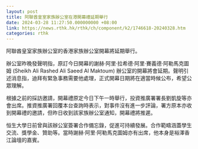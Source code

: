 ```yaml
---
layout: post
title: 阿聯酋皇室家族辦公室在港開幕禮延期舉行
date: 2024-03-28 11:27:50.000000000 +08:00
link: https://news.rthk.hk/rthk/ch/component/k2/1746618-20240328.htm
categories: rthk
---
```


阿聯酋皇室家族辦公室的香港家族辦公室開幕將延期舉行。

辦公室昨晚發聲明指，原訂今日開幕的謝赫·阿里·拉希德·阿里·賽義德·阿勒馬克圖姆 (Sheikh Ali Rashed Ali Saeed Al Maktoum) 辦公室的開幕將會延期。聲明引述消息指，迪拜有緊急事務需要他處理，正式開幕日期將在適當時候公布，希望公眾理解。

根據之前的採訪邀請，開幕禮原定今日下午一時舉行，投資推廣署署長劉凱旋等亦會出席。推資推廣署回覆本台查詢時表示，對事件沒有進一步評論，署方原本亦收到開幕禮的邀請，但昨日收到該家族辦公室通知，開幕禮將推遲。

恒生大學日前曾與該辦公室簽署合作備忘錄，促進可持續發展。合作範疇涵蓋學生交流、獎學金、贊助等。當時謝赫·阿里·阿勒馬克圖姆亦有出席，他本身是裕澤香江論壇的嘉賓。
